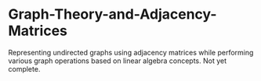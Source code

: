 # Graph-Theory-and-Adjacency-Matrices
Representing undirected graphs using adjacency matrices while performing various graph operations based on linear algebra concepts. Not yet complete.
